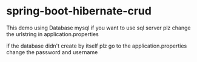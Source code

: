 # spring-boot-hibernate-crud

This demo using Database mysql if you want to use sql server plz change the urlstring in application.properties

if the database didn't create by itself
plz go to the application.properties 
change the password and username
